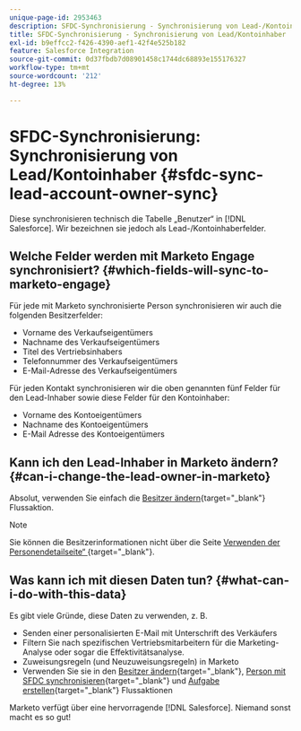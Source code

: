 ```yaml
---
unique-page-id: 2953463
description: SFDC-Synchronisierung - Synchronisierung von Lead-/Kontoinhabern - Marketo-Dokumente - Produktdokumentation
title: SFDC-Synchronisierung - Synchronisierung von Lead/Kontoinhaber
exl-id: b9effcc2-f426-4390-aef1-42f4e525b182
feature: Salesforce Integration
source-git-commit: 0d37fbdb7d08901458c1744dc68893e155176327
workflow-type: tm+mt
source-wordcount: '212'
ht-degree: 13%

---
```


# SFDC-Synchronisierung: Synchronisierung von Lead/Kontoinhaber {#sfdc-sync-lead-account-owner-sync}

Diese synchronisieren technisch die Tabelle „Benutzer“ in [!DNL Salesforce]. Wir bezeichnen sie jedoch als Lead-/Kontoinhaberfelder.

## Welche Felder werden mit Marketo Engage synchronisiert? {#which-fields-will-sync-to-marketo-engage}

Für jede mit Marketo synchronisierte Person synchronisieren wir auch die folgenden Besitzerfelder:

* Vorname des Verkaufseigentümers
* Nachname des Verkaufseigentümers
* Titel des Vertriebsinhabers
* Telefonnummer des Verkaufseigentümers
* E-Mail-Adresse des Verkaufseigentümers

Für jeden Kontakt synchronisieren wir die oben genannten fünf Felder für den Lead-Inhaber sowie diese Felder für den Kontoinhaber:

* Vorname des Kontoeigentümers
* Nachname des Kontoeigentümers
* E-Mail Adresse des Kontoeigentümers

## Kann ich den Lead-Inhaber in Marketo ändern? {#can-i-change-the-lead-owner-in-marketo}

Absolut, verwenden Sie einfach die [Besitzer ändern](/help/marketo/product-docs/core-marketo-concepts/smart-campaigns/salesforce-flow-actions/change-owner.md){target="_blank"} Flussaktion.

>[!NOTE]
>
>Sie können die Besitzerinformationen nicht über die Seite [Verwenden der Personendetailseite“ ](/help/marketo/product-docs/core-marketo-concepts/smart-lists-and-static-lists/managing-people-in-smart-lists/using-the-person-detail-page.md){target="_blank"}.

## Was kann ich mit diesen Daten tun? {#what-can-i-do-with-this-data}

Es gibt viele Gründe, diese Daten zu verwenden, z. B.

* Senden einer personalisierten E-Mail mit Unterschrift des Verkäufers
* Filtern Sie nach spezifischen Vertriebsmitarbeitern für die Marketing-Analyse oder sogar die Effektivitätsanalyse.
* Zuweisungsregeln (und Neuzuweisungsregeln) in Marketo
* Verwenden Sie sie in den [Besitzer ändern](/help/marketo/product-docs/core-marketo-concepts/smart-campaigns/salesforce-flow-actions/change-owner.md){target="_blank"}, [Person mit SFDC synchronisieren](/help/marketo/product-docs/core-marketo-concepts/smart-campaigns/salesforce-flow-actions/sync-person-to-sfdc.md){target="_blank"} und [Aufgabe erstellen](/help/marketo/product-docs/core-marketo-concepts/smart-campaigns/salesforce-flow-actions/create-task.md){target="_blank"} Flussaktionen

Marketo verfügt über eine hervorragende [!DNL Salesforce]. Niemand sonst macht es so gut!
